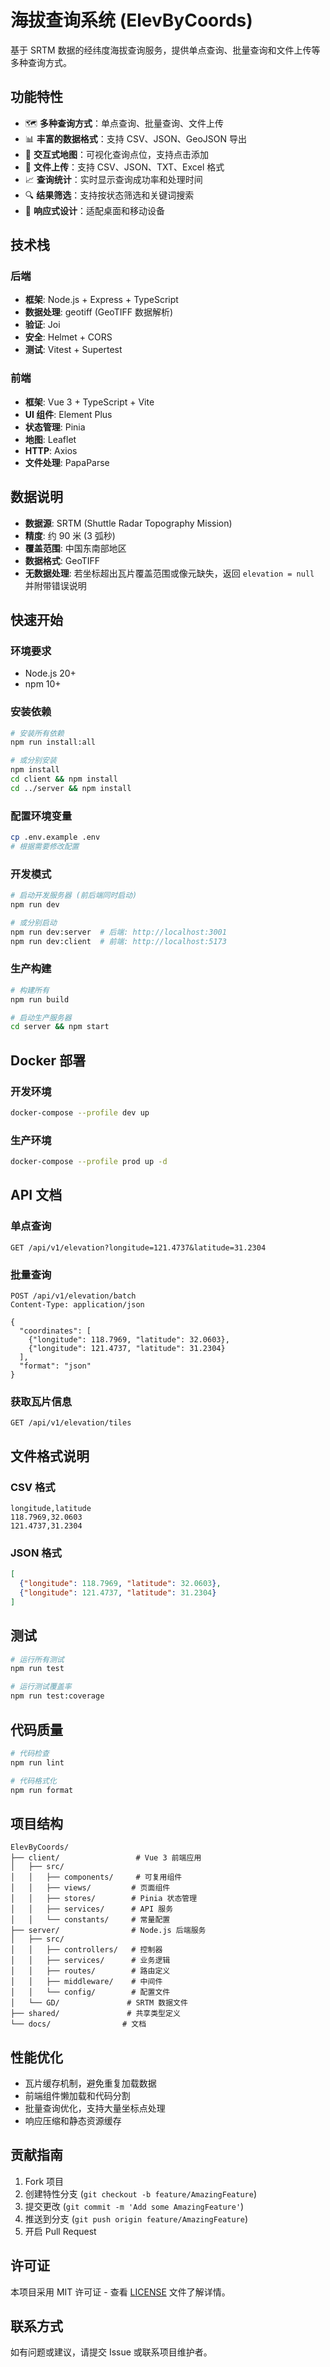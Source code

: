 # 海拔查询系统 (ElevByCoords)

基于 SRTM 数据的经纬度海拔查询服务，提供单点查询、批量查询和文件上传等多种查询方式。

## 功能特性

- 🗺️ **多种查询方式**：单点查询、批量查询、文件上传
- 📊 **丰富的数据格式**：支持 CSV、JSON、GeoJSON 导出
- 🎯 **交互式地图**：可视化查询点位，支持点击添加
- 📁 **文件上传**：支持 CSV、JSON、TXT、Excel 格式
- 📈 **查询统计**：实时显示查询成功率和处理时间
- 🔍 **结果筛选**：支持按状态筛选和关键词搜索
- 📱 **响应式设计**：适配桌面和移动设备

## 技术栈

### 后端
- **框架**: Node.js + Express + TypeScript
- **数据处理**: geotiff (GeoTIFF 数据解析)
- **验证**: Joi
- **安全**: Helmet + CORS
- **测试**: Vitest + Supertest

### 前端
- **框架**: Vue 3 + TypeScript + Vite
- **UI 组件**: Element Plus
- **状态管理**: Pinia
- **地图**: Leaflet
- **HTTP**: Axios
- **文件处理**: PapaParse

## 数据说明

- **数据源**: SRTM (Shuttle Radar Topography Mission)
- **精度**: 约 90 米 (3 弧秒)
- **覆盖范围**: 中国东南部地区
- **数据格式**: GeoTIFF
- **无数据处理**: 若坐标超出瓦片覆盖范围或像元缺失，返回 `elevation = null` 并附带错误说明

## 快速开始

### 环境要求

- Node.js 20+
- npm 10+

### 安装依赖

```bash
# 安装所有依赖
npm run install:all

# 或分别安装
npm install
cd client && npm install
cd ../server && npm install
```

### 配置环境变量

```bash
cp .env.example .env
# 根据需要修改配置
```

### 开发模式

```bash
# 启动开发服务器 (前后端同时启动)
npm run dev

# 或分别启动
npm run dev:server  # 后端: http://localhost:3001
npm run dev:client  # 前端: http://localhost:5173
```

### 生产构建

```bash
# 构建所有
npm run build

# 启动生产服务器
cd server && npm start
```

## Docker 部署

### 开发环境

```bash
docker-compose --profile dev up
```

### 生产环境

```bash
docker-compose --profile prod up -d
```

## API 文档

### 单点查询

```http
GET /api/v1/elevation?longitude=121.4737&latitude=31.2304
```

### 批量查询

```http
POST /api/v1/elevation/batch
Content-Type: application/json

{
  "coordinates": [
    {"longitude": 118.7969, "latitude": 32.0603},
    {"longitude": 121.4737, "latitude": 31.2304}
  ],
  "format": "json"
}
```

### 获取瓦片信息

```http
GET /api/v1/elevation/tiles
```

## 文件格式说明

### CSV 格式
```csv
longitude,latitude
118.7969,32.0603
121.4737,31.2304
```

### JSON 格式
```json
[
  {"longitude": 118.7969, "latitude": 32.0603},
  {"longitude": 121.4737, "latitude": 31.2304}
]
```

## 测试

```bash
# 运行所有测试
npm run test

# 运行测试覆盖率
npm run test:coverage
```

## 代码质量

```bash
# 代码检查
npm run lint

# 代码格式化
npm run format
```

## 项目结构

```
ElevByCoords/
├── client/                 # Vue 3 前端应用
│   ├── src/
│   │   ├── components/     # 可复用组件
│   │   ├── views/         # 页面组件
│   │   ├── stores/        # Pinia 状态管理
│   │   ├── services/      # API 服务
│   │   └── constants/     # 常量配置
├── server/                # Node.js 后端服务
│   ├── src/
│   │   ├── controllers/   # 控制器
│   │   ├── services/      # 业务逻辑
│   │   ├── routes/        # 路由定义
│   │   ├── middleware/    # 中间件
│   │   └── config/        # 配置文件
│   └── GD/               # SRTM 数据文件
├── shared/               # 共享类型定义
└── docs/                # 文档
```

## 性能优化

- 瓦片缓存机制，避免重复加载数据
- 前端组件懒加载和代码分割
- 批量查询优化，支持大量坐标点处理
- 响应压缩和静态资源缓存

## 贡献指南

1. Fork 项目
2. 创建特性分支 (`git checkout -b feature/AmazingFeature`)
3. 提交更改 (`git commit -m 'Add some AmazingFeature'`)
4. 推送到分支 (`git push origin feature/AmazingFeature`)
5. 开启 Pull Request

## 许可证

本项目采用 MIT 许可证 - 查看 [LICENSE](LICENSE) 文件了解详情。

## 联系方式

如有问题或建议，请提交 Issue 或联系项目维护者。